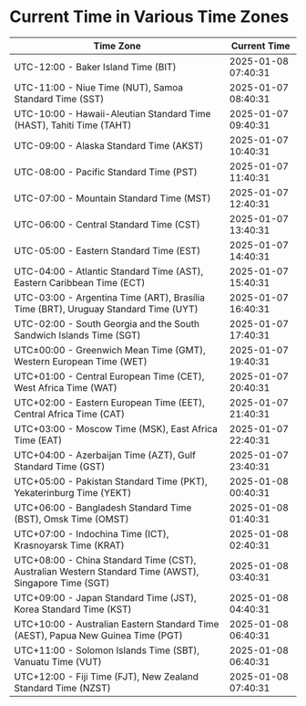 # Current Time in Various Time Zones

| Time Zone | Current Time |
|-----------|--------------|
| UTC-12:00 - Baker Island Time (BIT) | 2025-01-08 07:40:31 |
| UTC-11:00 - Niue Time (NUT), Samoa Standard Time (SST) | 2025-01-07 08:40:31 |
| UTC-10:00 - Hawaii-Aleutian Standard Time (HAST), Tahiti Time (TAHT) | 2025-01-07 09:40:31 |
| UTC-09:00 - Alaska Standard Time (AKST) | 2025-01-07 10:40:31 |
| UTC-08:00 - Pacific Standard Time (PST) | 2025-01-07 11:40:31 |
| UTC-07:00 - Mountain Standard Time (MST) | 2025-01-07 12:40:31 |
| UTC-06:00 - Central Standard Time (CST) | 2025-01-07 13:40:31 |
| UTC-05:00 - Eastern Standard Time (EST) | 2025-01-07 14:40:31 |
| UTC-04:00 - Atlantic Standard Time (AST), Eastern Caribbean Time (ECT) | 2025-01-07 15:40:31 |
| UTC-03:00 - Argentina Time (ART), Brasília Time (BRT), Uruguay Standard Time (UYT) | 2025-01-07 16:40:31 |
| UTC-02:00 - South Georgia and the South Sandwich Islands Time (SGT) | 2025-01-07 17:40:31 |
| UTC±00:00 - Greenwich Mean Time (GMT), Western European Time (WET) | 2025-01-07 19:40:31 |
| UTC+01:00 - Central European Time (CET), West Africa Time (WAT) | 2025-01-07 20:40:31 |
| UTC+02:00 - Eastern European Time (EET), Central Africa Time (CAT) | 2025-01-07 21:40:31 |
| UTC+03:00 - Moscow Time (MSK), East Africa Time (EAT) | 2025-01-07 22:40:31 |
| UTC+04:00 - Azerbaijan Time (AZT), Gulf Standard Time (GST) | 2025-01-07 23:40:31 |
| UTC+05:00 - Pakistan Standard Time (PKT), Yekaterinburg Time (YEKT) | 2025-01-08 00:40:31 |
| UTC+06:00 - Bangladesh Standard Time (BST), Omsk Time (OMST) | 2025-01-08 01:40:31 |
| UTC+07:00 - Indochina Time (ICT), Krasnoyarsk Time (KRAT) | 2025-01-08 02:40:31 |
| UTC+08:00 - China Standard Time (CST), Australian Western Standard Time (AWST), Singapore Time (SGT) | 2025-01-08 03:40:31 |
| UTC+09:00 - Japan Standard Time (JST), Korea Standard Time (KST) | 2025-01-08 04:40:31 |
| UTC+10:00 - Australian Eastern Standard Time (AEST), Papua New Guinea Time (PGT) | 2025-01-08 06:40:31 |
| UTC+11:00 - Solomon Islands Time (SBT), Vanuatu Time (VUT) | 2025-01-08 06:40:31 |
| UTC+12:00 - Fiji Time (FJT), New Zealand Standard Time (NZST) | 2025-01-08 07:40:31 |
